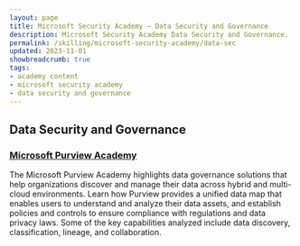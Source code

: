 ```yaml
---
layout: page
title: Microsoft Security Academy — Data Security and Governance
description: Microsoft Security Academy Data Security and Governance.
permalink: /skilling/microsoft-security-academy/data-sec
updated: 2023-11-01
showbreadcrumb: true
tags: 
- academy content
- microsoft security academy
- data security and governance
---
```


## Data Security and Governance

### [Microsoft Purview Academy](/PartnerResources/skilling/microsoft-security-academy/purview-academy)
The Microsoft Purview Academy highlights data governance solutions that help organizations discover and manage their data across hybrid and multi-cloud environments. Learn how Purview provides a unified data map that enables users to understand and analyze their data assets, and establish policies and controls to ensure compliance with regulations and data privacy laws. Some of the key capabilities analyzed include data discovery, classification, lineage, and collaboration.